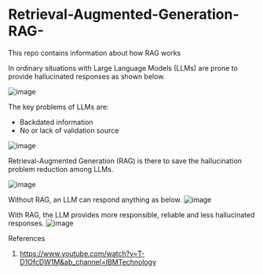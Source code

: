 # Retrieval-Augmented-Generation-RAG-
This repo contains information about how RAG works

In ordinary situations with Large Language Models (LLMs) are prone to provide hallucinated responses as shown below.

![image](https://github.com/ParthaPRay/Retrieval-Augmented-Generation-RAG-/assets/1689639/74f05c3a-b459-47d0-b1f1-df36363ad6c4)



The key problems of LLMs are:
* Backdated information 
* No or lack of validation source

![image](https://github.com/ParthaPRay/Retrieval-Augmented-Generation-RAG-/assets/1689639/48d56547-539f-4142-87e4-d710e3dc8049)

Retrieval-Augmented Generation (RAG) is there to save the hallucination problem reduction among LLMs.

![image](https://github.com/ParthaPRay/Retrieval-Augmented-Generation-RAG-/assets/1689639/c2b5af34-769a-4b85-9550-2444201558f0)


Without RAG, an LLM can respond anything as below.
![image](https://github.com/ParthaPRay/Retrieval-Augmented-Generation-RAG-/assets/1689639/1cfeaa74-aa3a-4374-b074-6196584ec628)

With RAG, the LLM provides more responsible, reliable and less hallucinated responses.
![image](https://github.com/ParthaPRay/Retrieval-Augmented-Generation-RAG-/assets/1689639/1d90191d-0a2a-4454-afcf-49d13583d960)




References

1. https://www.youtube.com/watch?v=T-D1OfcDW1M&ab_channel=IBMTechnology
